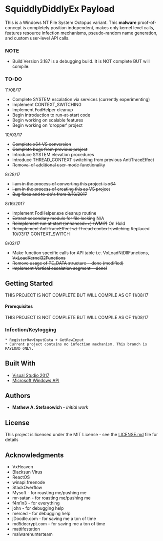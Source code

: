 # **SquiddlyDiddlyEx Payload**

This is a Windows NT File System Octopus variant. This **malware** proof-of-concept is completely position independent, makes only kernel level calls, features resource infection mechanisms, pseudo-random name generation, and custom user-level API calls.

### **NOTE**
* Build Version 3.187 is a debugging build. It is NOT complete BUT will compile.

### **TO-DO**

11/08/17
* Complete SYSTEM escalation via services (currently experimenting)
* Implement CONTEXT_SWITCHING
* Implement FodHelper cleanup
* Begin introduction to run-at-start code
* Begin working on scalable features
* Begin working on 'dropper' project

10/03/17
* ~~Complete x64 VS conversion~~
* ~~Complete bugs from previous project~~
* Introduce SYSTEM elevation procedures
* Introduce THREAD_CONTEXT switching from previous AntiTraceEffect
* ~~Removal of additional user-mode functionality~~

8/28/17
* ~~I am in the process of converting this project is x64~~
* ~~I am in the process of creating this as VS project~~
* ~~Bug fixes and to-do's from 8/16/2017~~

8/16/2017
* Implement FodHelper.exe cleanup routine
* ~~Extract secondary module for file locking~~ N/A
* ~~Reimplement run at start (enhanced++) (WMI?)~~ On Hold
* ~~Reimplement AntiTraceEffect w/ Thread context switching~~ Replaced 10/03/17 CONTEXT_SWITCH

8/02/17
* ~~Make function specific calls for API table i.e. VxLoadNtDllFunctions, VxLoadKernel32Functions~~
* ~~Remove usage of PE_DATA structure --done (modified)~~
* ~~Implement Vertical escalation segment --done!~~

## Getting Started

THIS PROJECT IS NOT COMPLETE BUT WILL COMPILE AS OF 11/08/17

#### **Prerequisites**

THIS PROJECT IS NOT COMPLETE BUT WILL COMPILE AS OF 11/08/17

### **Infection/Keylogging**

    * RegisterRawInputData + GetRawInput
    * Current project contains no infection mechanism. This branch is PAYLOAD ONLY.

## Built With

* [Visual Studio 2017](https://www.visualstudio.com/vs/whatsnew/)
* [Microsoft Windows API](https://msdn.microsoft.com/en-us/library/aa383723(VS.85).aspx)

## Authors

* **Mathew A. Stefanowich** - *Initial work*

## License

This project is licensed under the MIT License - see the [LICENSE.md](LICENSE.md) file for details

## Acknowledgments

* VxHeaven
* Blacksun Virus
* ReactOS
* winapi.freenode
* StackOverflow
* Mysoft - for roasting me/pushing me
* mr-satan - for roasting me/pushing me
* f4m1n3 - for everything
* john - for debugging help
* merced - for debugging help
* jDoodle.com - for saving me a ton of time
* md5decrypt.com - for saving me a ton of time
* mattifestation 
* malwarehunterteam
